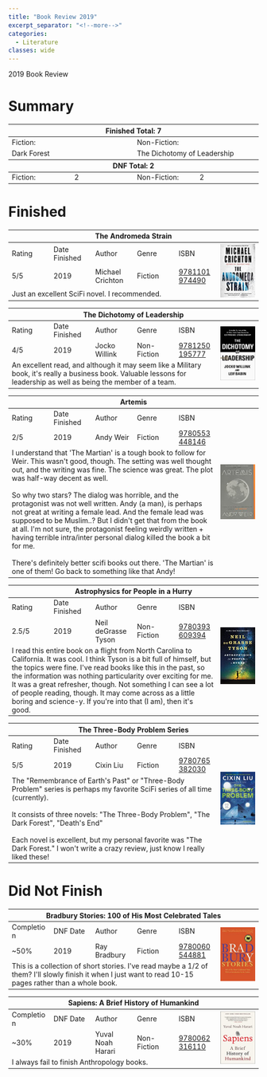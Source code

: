 ```yaml
---
title: "Book Review 2019"
excerpt_separator: "<!--more-->"
categories:
  - Literature
classes: wide
---
```


2019 Book Review

<!--more-->

#  Summary

<table style="display:table;table-layout: fixed;">
<thead>
  <tr>
    <th colspan="4">
      <a href="#finished-"><i class="fas fa-bookmark"></i></a> Finished Total: 7
    </th>
  </tr>
</thead>
<tbody>
  <tr>
    <td>Fiction:</td>
    <td></td>
    <td>Non-Fiction:</td>
    <td></td>
  </tr>
    <tr>
    <td colspan="2">
      <i style="color:#DB7093" class="fas fa-heart"></i> Dark Forest
    </td>
    <td colspan="2">
      <i style="color:#DB7093" class="fas fa-heart"></i> The Dichotomy of Leadership
    </td>
  </tr>
  </tbody>
  <thead>
  <tr>
    <th colspan="4">
      <a href="#did-not-finish-"><i class="far fa-bookmark"></i></a> DNF Total: 2
    </th>
  </tr>
</thead>
<tbody>
  <tr>
    <td>Fiction:</td>
    <td>2</td>
    <td>Non-Fiction:</td>
    <td>2</td>
  </tr>
</tbody>
</table>

# Finished <i style="color:#33cc33;" class="fas fa-check"></i>

<!-- The Andromeda Strain -->
<table style="display:table;table-layout: fixed;">
<thead>
  <tr>
    <th colspan="6">The Andromeda Strain</th>
  </tr>
</thead>
<tbody>
  <tr>
    <td>Rating</td>
    <td>Date Finished</td>
    <td>Author</td>
    <td>Genre</td>
    <td>ISBN</td>
    <td rowspan="3" stlye="min-width:25%; vertical-align: top !important;">
      <img src="/assets/images/books/review_covers/2019/9781101974490.jpg" style="width:100%;">
    </td>
  </tr>
  <tr>
    <td>
      5/5
    </td>
    <td>2019</td>
    <td>Michael Crichton</td>
    <td>Fiction</td>
    <td> <a target="_blank" href="https://www.amazon.com/s?i=stripbooks&rh=p_66%3A9781101974490">9781101974490</a></td>
  </tr>
  <tr>
    <td colspan="5">
Just an excellent SciFi novel. I recommended.
    </td>
  </tr>
</tbody>
</table>

<!-- The Dichotomy of Leadership -->
<table style="display:table;table-layout: fixed;">
<thead>
  <tr>
    <th colspan="6">The Dichotomy of Leadership</th>
  </tr>
</thead>
<tbody>
  <tr>
    <td>Rating</td>
    <td>Date Finished</td>
    <td>Author</td>
    <td>Genre</td>
    <td>ISBN</td>
    <td rowspan="3" stlye="min-width:25%; vertical-align: top !important;">
      <img src="/assets/images/books/review_covers/2019/9781250195777.jpg" style="width:100%;">
    </td>
  </tr>
  <tr>
    <td>
4/5
    </td>
    <td>2019</td>
    <td>Jocko Willink</td>
    <td>Non-Fiction</td>
    <td> <a target="_blank" href="https://www.amazon.com/s?i=stripbooks&rh=p_66%3A9781250195777">9781250195777</a></td>
  </tr>
  <tr>
    <td colspan="5">
An excellent read, and although it may seem like a Military book, it's really a business book. Valuable lessons for leadership as well as being the member of a team.
    </td>
  </tr>
</tbody>
</table>

<!-- Artemis -->
<table style="display:table;table-layout: fixed;">
<thead>
  <tr>
    <th colspan="6">Artemis</th>
  </tr>
</thead>
<tbody>
  <tr>
    <td>Rating</td>
    <td>Date Finished</td>
    <td>Author</td>
    <td>Genre</td>
    <td>ISBN</td>
    <td rowspan="3" stlye="min-width:25%; vertical-align: top !important;">
      <img src="/assets/images/books/review_covers/2019/9780553448146.jpg" style="width:100%;">
    </td>
  </tr>
  <tr>
    <td>
2/5
    </td>
    <td>2019</td>
    <td>Andy Weir</td>
    <td>Fiction</td>
    <td> <a target="_blank" href="https://www.amazon.com/s?i=stripbooks&rh=p_66%3A9780553448146">9780553448146</a></td>
  </tr>
  <tr>
    <td colspan="5">
I understand that 'The Martian' is a tough book to follow for Weir. This wasn't good, though.
The setting was well thought out, and the writing was fine. The science was great. The plot was half-way decent as well.
<br><br>
So why two stars?
The dialog was horrible, and the protagonist was not well written. Andy (a man), is perhaps not great at writing a female lead. And the female lead was supposed to be Muslim..? But I didn't get that from the book at all. I'm not sure, the protagonist feeling weirdly written + having terrible intra/inter personal dialog killed the book a bit for me.
<br><br>
There's definitely better scifi books out there. 'The Martian' is one of them! Go back to something like that Andy!
    </td>
  </tr>
</tbody>
</table>

<!-- Astrophysics for People in a Hurry -->
<table style="display:table;table-layout: fixed;">
<thead>
  <tr>
    <th colspan="6">Astrophysics for People in a Hurry</th>
  </tr>
</thead>
<tbody>
  <tr>
    <td>Rating</td>
    <td>Date Finished</td>
    <td>Author</td>
    <td>Genre</td>
    <td>ISBN</td>
    <td rowspan="3" stlye="min-width:25%; vertical-align: top !important;">
      <img src="/assets/images/books/review_covers/2019/9780393609394.jpg" style="width:100%;">
    </td>
  </tr>
  <tr>
    <td>
2.5/5
    </td>
    <td>2019</td>
    <td>Neil deGrasse Tyson</td>
    <td>Non-Fiction</td>
    <td> <a target="_blank" href="https://www.amazon.com/s?i=stripbooks&rh=p_66%3A9780393609394">9780393609394</a></td>
  </tr>
  <tr>
    <td colspan="5">
I read this entire book on a flight from North Carolina to California. It was cool. I think Tyson is a bit full of himself, but the topics were fine. I've read books like this in the past, so the information was nothing particularity over exciting for me. It was a great refresher, though. Not something I can see a lot of people reading, though. It may come across as a little boring and science-y. If you're into that (I am), then it's good.
    </td>
  </tr>
</tbody>
</table>

<!-- The Three-Body Problem -->
<table style="display:table;table-layout: fixed;">
<thead>
  <tr>
    <th colspan="6">The Three-Body Problem Series</th>
  </tr>
</thead>
<tbody>
  <tr>
    <td>Rating</td>
    <td>Date Finished</td>
    <td>Author</td>
    <td>Genre</td>
    <td>ISBN</td>
    <td rowspan="3" stlye="min-width:25%; vertical-align: top !important;">
      <img src="/assets/images/books/review_covers/2019/9780765382030.jpg" style="width:100%;">
    </td>
  </tr>
  <tr>
    <td>
      5/5
    </td>
    <td>2019</td>
    <td>Cixin Liu</td>
    <td>Fiction</td>
    <td> <a target="_blank" href="https://www.amazon.com/s?i=stripbooks&rh=p_66%3A9780765382030">9780765382030</a></td>
  </tr>
  <tr>
    <td colspan="5">
The "Remembrance of Earth's Past" or "Three-Body Problem" series is perhaps my favorite SciFi series of all time (currently).
<br><br>
It consists of three novels: "The Three-Body Problem", "The Dark Forest", "Death's End"
<br><br>
Each novel is excellent, but my personal favorite was "The Dark Forest." I won't write a crazy review, just know I really liked these!
    </td>
  </tr>
</tbody>
</table>

# Did Not Finish <i style="color:#FF0000;" class="fas fa-times"></i>

<!-- Bradbury Stories: 100 of His Most Celebrated Tales -->
<table style="display:table;table-layout: fixed;">
<thead>
  <tr>
    <th colspan="6">Bradbury Stories: 100 of His Most Celebrated Tales</th>
  </tr>
</thead>
<tbody>
  <tr>
    <td>Completion</td>
    <td>DNF Date</td>
    <td>Author</td>
    <td>Genre</td>
    <td>ISBN</td>
    <td rowspan="3" stlye="min-width:25%; vertical-align: top !important;">
      <img src="/assets/images/books/review_covers/2019/9780060544881.jpg" style="width:100%;">
    </td>
  </tr>
  <tr>
    <td>
      ~50%
    </td>
    <td>2019</td>
    <td>Ray Bradbury</td>
    <td>Fiction</td>
    <td> <a target="_blank" href="https://www.amazon.com/s?i=stripbooks&rh=p_66%3A9780060544881">9780060544881</a></td>
  </tr>
  <tr>
    <td colspan="5">
This is a collection of short stories. I've read maybe a 1/2 of them? I'll slowly finish it when I just want to read 10-15 pages rather than a whole book.
    </td>
  </tr>
</tbody>
</table>

<!-- Sapiens: A Brief History of Humankind -->
<table style="display:table;table-layout: fixed;">
<thead>
  <tr>
    <th colspan="6">Sapiens: A Brief History of Humankind</th>
  </tr>
</thead>
<tbody>
  <tr>
    <td>Completion</td>
    <td>DNF Date</td>
    <td>Author</td>
    <td>Genre</td>
    <td>ISBN</td>
    <td rowspan="3" stlye="min-width:25%; vertical-align: top !important;">
      <img src="/assets/images/books/review_covers/2019/9780062316110.jpg" style="width:100%;">
    </td>
  </tr>
  <tr>
    <td>
      ~30%
    </td>
    <td>2019</td>
    <td>Yuval Noah Harari</td>
    <td>Non-Fiction</td>
    <td> <a target="_blank" href="https://www.amazon.com/s?i=stripbooks&rh=p_66%3A9780062316110">9780062316110</a></td>
  </tr>
  <tr>
    <td colspan="5">
I always fail to finish Anthropology books. 
    </td>
  </tr>
</tbody>
</table>
